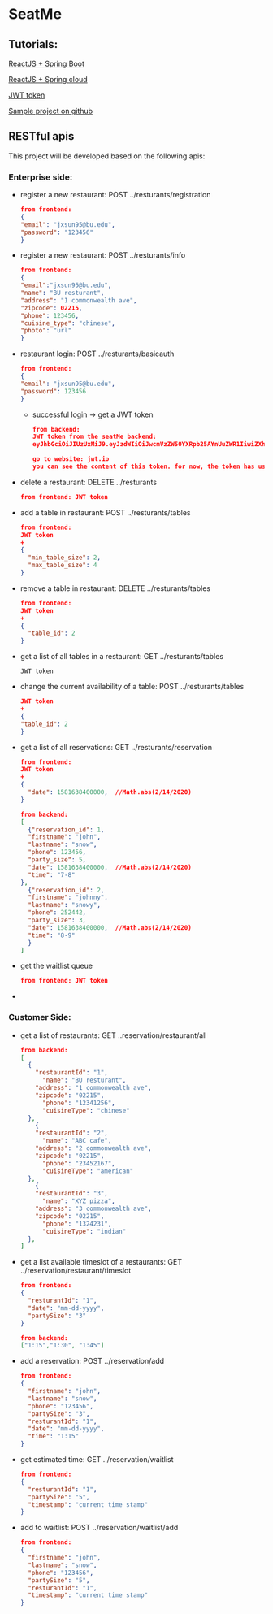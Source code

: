 # SeatMe

## Tutorials: 
[ReactJS + Spring Boot](https://developer.okta.com/blog/2018/07/19/simple-crud-react-and-spring-boot#add-a-jpa-domain-model)

[ReactJS + Spring cloud](https://spring.io/guides/tutorials/react-and-spring-data-rest)

[JWT token](https://jwt.io/)

[Sample project on github](https://github.com/sqshq/piggymetrics)

## RESTful apis

This project will be developed based on the following apis: 

### Enterprise side: 

* register a new restaurant: POST ../resturants/registration 
  ```json
  from frontend:
  {
  "email": "jxsun95@bu.edu",
  "password": "123456"
  }
  ```

* register a new restaurant: POST ../resturants/info 
  ```json
  from frontend:
  {
  "email":"jxsun95@bu.edu",
  "name": "BU resturant",
  "address": "1 commonwealth ave",
  "zipcode": 02215,
  "phone": 123456,
  "cuisine_type": "chinese",
  "photo": "url"
  }
  ```

* restaurant login: POST ../resturants/basicauth 

  ```json
  from frontend:
  {
  "email": "jxsun95@bu.edu",
  "password": 123456
  }
  ```

  * successful login -> get a JWT token

    ```json
    from backend:
    JWT token from the seatMe backend: 
    eyJhbGciOiJIUzUxMiJ9.eyJzdWIiOiJwcmVzZW50YXRpb25AYnUuZWR1IiwiZXhwIjoxNTg1ODYxNTA1LCJpYXQiOjE1ODUyNTY3MDV9.OTZPiuSXSImhNqDa05WNn7ljARPRetkEavKycNkbxdHmjw0GWXt_pviqK9w6VEawiduULGV4K_nOuwvwiXkRxA
    
    go to website: jwt.io
    you can see the content of this token. for now, the token has user email

    ```

* delete a restaurant: DELETE ../resturants

  ```json
  from frontend: JWT token
  ```

* add a table in restaurant:   POST ../resturants/tables

  ```json
  from frontend:
  JWT token 
  +
  {
    "min_table_size": 2,
    "max_table_size": 4
  }
  ```

* remove a table in restaurant:  DELETE ../resturants/tables

  ```json
  from frontend: 
  JWT token 
  +
  {
    "table_id": 2
  }
  ```

* get a list of all tables in a restaurant: GET ../resturants/tables

  ```
  JWT token
  ```

* change the current availability of a table: POST ../resturants/tables

  ```json
  JWT token 
  +
  {
  "table_id": 2
  }
  ```

* get a list of all reservations: GET ../resturants/reservation

  ```json
  from frontend:
  JWT token
  +
  {
    "date": 1581638400000,  //Math.abs(2/14/2020)
  }
  ```

  ```json
  from backend:
  [
    {"reservation_id": 1,
    "firstname": "john",
    "lastname": "snow",
    "phone": 123456,
    "party_size": 5,
    "date": 1581638400000,	//Math.abs(2/14/2020)
    "time": "7-8"
  },
    {"reservation_id": 2,
    "firstname": "johnny",
    "lastname": "snowy",
    "phone": 252442,
    "party_size": 3,
    "date": 1581638400000,	//Math.abs(2/14/2020)
    "time": "8-9"
    }
  ]
  ```

* get the waitlist queue

  ```json
  from frontend: JWT token
  ```

  
* 

### Customer Side:

* get a list of restaurants:  GET ..reservation/restaurant/all

  ```json
  from backend:
  [
    {
      "restaurantId": "1",
  		"name": "BU resturant",
      "address": "1 commonwealth ave",
      "zipcode": "02215",
  		"phone": "12341256",
  		"cuisineType": "chinese"
    },
      {
      "restaurantId": "2",
  		"name": "ABC cafe",
      "address": "2 commonwealth ave",
      "zipcode": "02215",
  		"phone": "23452167",
  		"cuisineType": "american"
    },
      {
      "restaurantId": "3",
  		"name": "XYZ pizza",
      "address": "3 commonwealth ave",
      "zipcode": "02215",
  		"phone": "1324231",
  		"cuisineType": "indian"
    },
  ]
  ```

* get a list available timeslot of a restaurants: GET ../reservation/restaurant/timeslot

  ```json
  from frontend: 
  {
    "resturantId": "1",
    "date": "mm-dd-yyyy",
    "partySize": "3"
  }
  ```

  ```json
  from backend:
  ["1:15","1:30", "1:45"]
  ```

* add a reservation: POST ../reservation/add

  ```json
  from frontend:
  {
    "firstname": "john",
    "lastname": "snow",
    "phone": "123456",
    "partySize": "3",
    "resturantId": "1",
    "date": "mm-dd-yyyy",
    "time": "1:15"
  }
  ```

* get estimated time: GET ../reservation/waitlist

  ```json
  from frontend:
  {
    "resturantId": "1",
    "partySize": "5",
    "timestamp": "current time stamp"
  }
  ```

* add to waitlist: POST ../reservation/waitlist/add

  ```json
  from frontend:
  {
    "firstname": "john",
    "lastname": "snow",
    "phone": "123456",
    "partySize": "5",
    "resturantId": "1",
    "timestamp": "current time stamp"
  }
  ```

  
  

